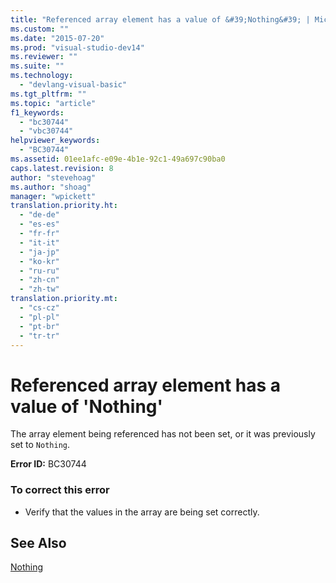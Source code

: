 ```yaml
---
title: "Referenced array element has a value of &#39;Nothing&#39; | Microsoft Docs"
ms.custom: ""
ms.date: "2015-07-20"
ms.prod: "visual-studio-dev14"
ms.reviewer: ""
ms.suite: ""
ms.technology: 
  - "devlang-visual-basic"
ms.tgt_pltfrm: ""
ms.topic: "article"
f1_keywords: 
  - "bc30744"
  - "vbc30744"
helpviewer_keywords: 
  - "BC30744"
ms.assetid: 01ee1afc-e09e-4b1e-92c1-49a697c90ba0
caps.latest.revision: 8
author: "stevehoag"
ms.author: "shoag"
manager: "wpickett"
translation.priority.ht: 
  - "de-de"
  - "es-es"
  - "fr-fr"
  - "it-it"
  - "ja-jp"
  - "ko-kr"
  - "ru-ru"
  - "zh-cn"
  - "zh-tw"
translation.priority.mt: 
  - "cs-cz"
  - "pl-pl"
  - "pt-br"
  - "tr-tr"
---
```

# Referenced array element has a value of &#39;Nothing&#39;
The array element being referenced has not been set, or it was previously set to `Nothing`.  
  
 **Error ID:** BC30744  
  
### To correct this error  
  
-   Verify that the values in the array are being set correctly.  
  
## See Also  
 [Nothing](../../visual-basic/language-reference/nothing.md)